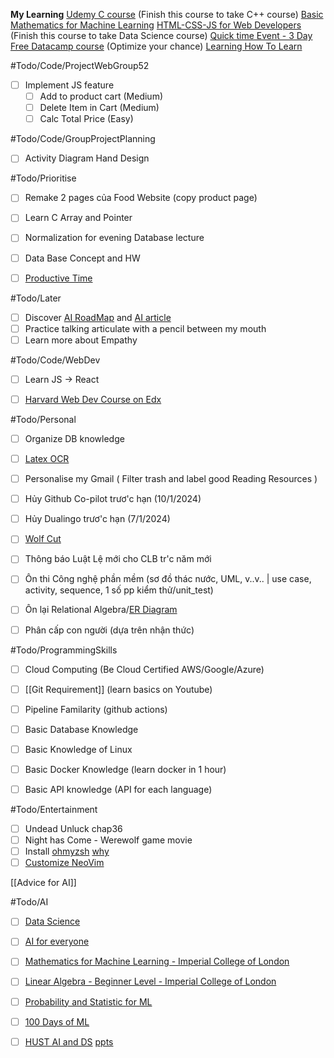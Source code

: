  **My Learning**
[Udemy C course](https://www.udemy.com/course/c-programming-for-beginners-/learn/lecture/8794278#overview) (Finish this course to take C++ course)
[Basic Mathematics for Machine Learning](https://youtube.com/playlist?list=PLRDl2inPrWQW1QSWhBU0ki-jq_uElkh2a&si=5yZfL9HV8MwYqB8N) 
[HTML-CSS-JS for Web Developers](https://www.coursera.org/learn/html-css-javascript-for-web-developers/home/week/3)  (Finish this course to take Data Science course)
[Quick time Event - 3 Day Free Datacamp course](https://app.datacamp.com/learn/courses/introduction-to-sql) (Optimize your chance)
[Learning How To Learn](https://www.coursera.org/learn/learning-how-to-learn/home/welcome)

#Todo/Code/ProjectWebGroup52
- [ ] Implement JS feature
	- [ ] Add to product cart (Medium)
	- [ ] Delete Item in Cart (Medium)
	- [ ] Calc Total Price (Easy)

#Todo/Code/GroupProjectPlanning
- [ ] Activity Diagram Hand Design

#Todo/Prioritise
- [ ] Remake 2 pages của Food Website (copy product page)
- [ ] Learn C Array and Pointer
- [ ] Normalization for evening Database lecture
- [ ] Data Base Concept and HW
- [ ] [Productive Time](https://www.facebook.com/hyystudies/posts/pfbid0dwxYNp9f5uxYxYWWA1RbbxRKicGmQrowp9EVRnawZTA7h89sK51y2hSoYUeYBfxjl) 


#Todo/Later
- [ ] Discover [AI RoadMap](https://i.am.ai/roadmap/#note) and [AI article](https://www.codewithharry.com/blogpost/complete-ml-roadmap-for-beginners/)
- [ ] Practice talking articulate with a pencil between my mouth
- [ ] Learn more about Empathy

#Todo/Code/WebDev
- [ ] Learn JS -> React
- [ ] [Harvard Web Dev Course on Edx](https://www.edx.org/learn/web-development/harvard-university-cs50-s-web-programming-with-python-and-javascript) 


#Todo/Personal
- [ ] Organize DB knowledge 
- [ ] [Latex OCR](https://github.com/lukas-blecher/LaTeX-OCR)
- [ ] Personalise my Gmail ( Filter trash and label good Reading Resources )
- [ ] Hủy Github Co-pilot trươ'c hạn (10/1/2024)
- [ ] Hủy Dualingo trươ'c hạn (7/1/2024)
- [ ] [Wolf Cut](https://youtube.com/shorts/7ZDdE--7bno?si=0qgxA-ephSxHNFEF)
- [ ] Thông báo Luật Lệ mới cho CLB tr'c năm mới 
- [ ] Ôn thi Công nghệ phần mềm (sơ đồ thác nước, UML, v..v.. | use case, activity, sequence, 1 số pp kiểm thử/unit_test)
- [ ] Ôn lại Relational Algebra/[ER Diagram](https://voer.edu.vn/m/mo-hinh-thuc-the-lien-ket/d9108d21)
- [ ] Phân cấp con người (dựa trên nhận thức)



#Todo/ProgrammingSkills
- [ ] Cloud Computing (Be Cloud Certified AWS/Google/Azure)
- [ ] [[Git Requirement]] (learn basics on Youtube)
- [ ] Pipeline Familarity (github actions)
- [ ] Basic Database Knowledge 
- [ ] Basic Knowledge of Linux
- [ ] Basic Docker Knowledge (learn docker in 1 hour)
- [ ] Basic API knowledge  (API for each language)


#Todo/Entertainment
- [ ] Undead Unluck chap36
- [ ] Night has Come - Werewolf game movie
- [ ] Install [ohmyzsh](https://github.com/ohmyzsh/ohmyzsh)
	[why](https://ivanaugustobd.medium.com/your-terminal-can-be-much-much-more-productive-5256424658e8) 
- [ ] [Customize NeoVim](https://youtu.be/fFHlfbKVi30?si=sOr-n_o1gUcHHC5j)

[[Advice for AI]]

#Todo/AI
- [ ] [Data Science](https://www.facebook.com/groups/dsmlvietnam/permalink/347976844649110/)
- [ ] [AI for everyone](https://www.coursera.org/learn/ai-for-everyone?trk_ref=articleProductCard)
- [ ] [Mathematics for Machine Learning - Imperial College of London](https://www.coursera.org/specializations/mathematics-machine-learning?myLearningTab=IN_PROGRESS)
- [ ] [Linear Algebra - Beginner Level - Imperial College of London](https://www.coursera.org/learn/linear-algebra-machine-learning) 
- [ ] [Probability and Statistic for ML](https://www.facebook.com/groups/dsmlvietnam/permalink/335898699190258/)

- [ ] [100 Days of ML](https://github.com/Avik-Jain/100-Days-Of-ML-Code)
- [ ] [HUST AI and DS](https://users.soict.hust.edu.vn/khoattq/ml-dm-course/)
	[ppts](https://drive.google.com/drive/folders/1wjiUmi5EjnzQ-umVUZJDhibCtSonI-5a)
